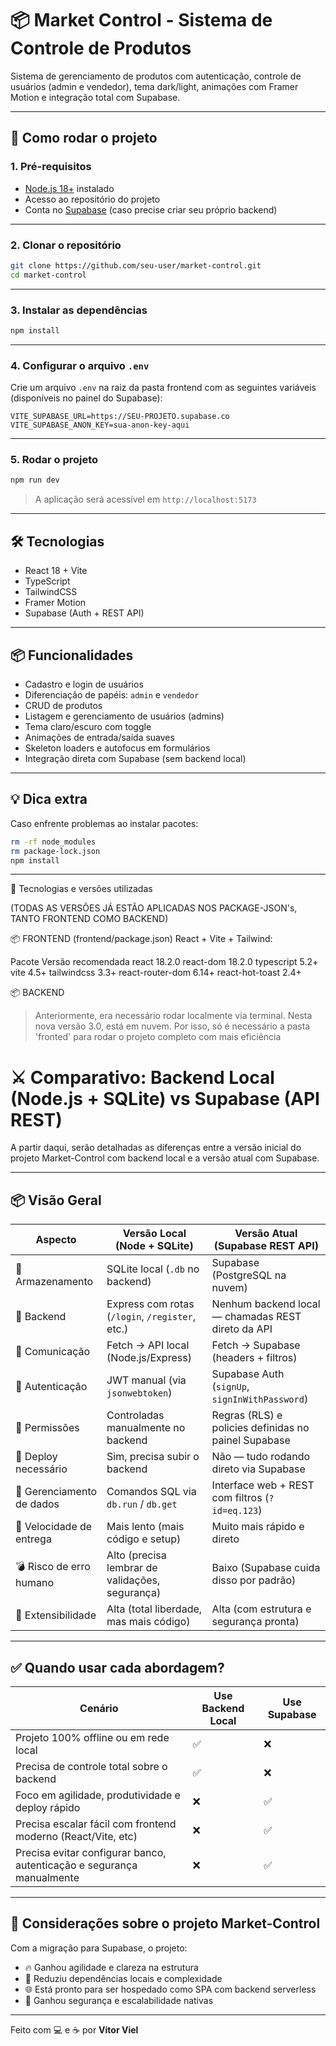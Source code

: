 📦 Market Control - Sistema de Controle de Produtos
===================================================

Sistema de gerenciamento de produtos com autenticação, controle de usuários (admin e vendedor), tema dark/light, animações com Framer Motion e integração total com Supabase.

---

## 🚀 Como rodar o projeto

### 1. Pré-requisitos

- [Node.js 18+](https://nodejs.org/) instalado
- Acesso ao repositório do projeto
- Conta no [Supabase](https://supabase.com/) (caso precise criar seu próprio backend)

---

### 2. Clonar o repositório

```bash
git clone https://github.com/seu-user/market-control.git
cd market-control
```

---

### 3. Instalar as dependências

```bash
npm install
```

---

### 4. Configurar o arquivo `.env`

Crie um arquivo `.env` na raiz da pasta frontend com as seguintes variáveis (disponíveis no painel do Supabase):

```env
VITE_SUPABASE_URL=https://SEU-PROJETO.supabase.co
VITE_SUPABASE_ANON_KEY=sua-anon-key-aqui
```

---

### 5. Rodar o projeto

```bash
npm run dev
```

> A aplicação será acessível em `http://localhost:5173`

---

## 🛠️ Tecnologias

- React 18 + Vite
- TypeScript
- TailwindCSS
- Framer Motion
- Supabase (Auth + REST API)

---

## 📦 Funcionalidades

- Cadastro e login de usuários
- Diferenciação de papéis: `admin` e `vendedor`
- CRUD de produtos
- Listagem e gerenciamento de usuários (admins)
- Tema claro/escuro com toggle
- Animações de entrada/saída suaves
- Skeleton loaders e autofocus em formulários
- Integração direta com Supabase (sem backend local)

---

## 💡 Dica extra

Caso enfrente problemas ao instalar pacotes:

```bash
rm -rf node_modules
rm package-lock.json
npm install
```

---

🧰 Tecnologias e versões utilizadas

(TODAS AS VERSÕES JÁ ESTÃO APLICADAS NOS PACKAGE-JSON's, TANTO FRONTEND COMO BACKEND)

📦 FRONTEND (frontend/package.json)
React + Vite + Tailwind:

Pacote	Versão recomendada
react	18.2.0
react-dom	18.2.0
typescript	5.2+
vite	4.5+
tailwindcss	3.3+
react-router-dom	6.14+
react-hot-toast	2.4+

📦 BACKEND

> Anteriormente, era necessário rodar localmente via terminal. Nesta nova versão 3.0, está em nuvem. Por isso, só é necessário a pasta 'fronted' para rodar o projeto completo com mais eficiência

# ⚔️ Comparativo: Backend Local (Node.js + SQLite) vs Supabase (API REST)

A partir daqui, serão detalhadas as diferenças entre a versão inicial do projeto Market-Control com backend local e a versão atual com Supabase.

---

## 📦 Visão Geral

| Aspecto                         | Versão Local (Node + SQLite)                            | Versão Atual (Supabase REST API)                               |
|----------------------------------|----------------------------------------------------------|----------------------------------------------------------------|
| 📁 Armazenamento                | SQLite local (`.db` no backend)                         | Supabase (PostgreSQL na nuvem)                                |
| 🔌 Backend                     | Express com rotas (`/login`, `/register`, etc.)         | Nenhum backend local — chamadas REST direto da API            |
| 📡 Comunicação                 | Fetch → API local (Node.js/Express)                     | Fetch → Supabase (headers + filtros)                          |
| 🔐 Autenticação                | JWT manual (via `jsonwebtoken`)                         | Supabase Auth (`signUp`, `signInWithPassword`)                |
| 🧠 Permissões                  | Controladas manualmente no backend                      | Regras (RLS) e policies definidas no painel Supabase          |
| 🔄 Deploy necessário           | Sim, precisa subir o backend                            | Não — tudo rodando direto via Supabase                        |
| 🧰 Gerenciamento de dados      | Comandos SQL via `db.run` / `db.get`                    | Interface web + REST com filtros (`?id=eq.123`)               |
| 🚀 Velocidade de entrega       | Mais lento (mais código e setup)                        | Muito mais rápido e direto                                    |
| 💣 Risco de erro humano        | Alto (precisa lembrar de validações, segurança)         | Baixo (Supabase cuida disso por padrão)                       |
| 🧩 Extensibilidade             | Alta (total liberdade, mas mais código)                 | Alta (com estrutura e segurança pronta)                       |

---

## ✅ Quando usar cada abordagem?

| Cenário                                                                 | Use Backend Local      | Use Supabase           |
|------------------------------------------------------------------------|-------------------------|------------------------|
| Projeto 100% offline ou em rede local                                  | ✅                      | ❌                     |
| Precisa de controle total sobre o backend                              | ✅                      | ❌                     |
| Foco em agilidade, produtividade e deploy rápido                       | ❌                      | ✅                     |
| Precisa escalar fácil com frontend moderno (React/Vite, etc)           | ❌                      | ✅                     |
| Precisa evitar configurar banco, autenticação e segurança manualmente | ❌                      | ✅                     |

---

## 🧠 Considerações sobre o projeto Market-Control

Com a migração para Supabase, o projeto:

- 🔥 Ganhou agilidade e clareza na estrutura
- 🧼 Reduziu dependências locais e complexidade
- 🌐 Está pronto para ser hospedado como SPA com backend serverless
- 💪 Ganhou segurança e escalabilidade nativas

---

Feito com 💻 e ☕ por **Vitor Viel**